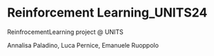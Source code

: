 # Reinforcement Learning_UNITS24
ReinfrocementLearning project @ UNITS

Annalisa Paladino, Luca Pernice, Emanuele Ruoppolo
